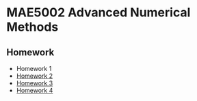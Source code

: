 
# MAE5002 Advanced Numerical Methods

## Homework

* Homework 1
* [Homework 2](./homework2/main.pdf)
* [Homework 3](./homework3/main.pdf)
* [Homework 4](./homework4/main.pdf)
